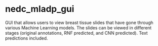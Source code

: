 # nedc_mladp_gui
GUI that allows users to view breast tissue slides that have gone through various Machine Learning models. The slides can be viewed in different stages (original annotations, RNF predicted, and CNN predicted). Text predictions included.
